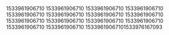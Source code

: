 1533961906710
1533961906710
1533961906710
1533961906710
1533961906710
1533961906710
1533961906710
1533961906710
1533961906710
1533961906710
1533961906710
1533961906710
1533961906710
1533961906710
15339619067101533976167093